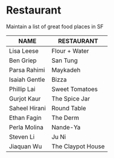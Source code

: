 # Restaurant
Maintain a list of great food places in SF

 NAME | RESTAURANT
---|---
Lisa Leese | Flour + Water
Ben Griep | San Tung
Parsa Rahimi | Maykadeh
Isaiah Gentle | Bizza
Phillip Lai | Sweet Tomatoes
Gurjot Kaur | The Spice Jar
Saheel Hirani | Round Table
Ethan Fagin | The Derm
Perla Molina | Nande-Ya
Steven Li | Ju Ni
Jiaquan Wu | The Claypot House